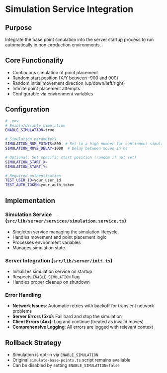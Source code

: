 # Simulation Service Integration

## Purpose
Integrate the base point simulation into the server startup process to run automatically in non-production environments.

## Core Functionality
- Continuous simulation of point placement
- Random start position (X/Y between -900 and 900)
- Random initial movement direction (up/down/left/right)
- Infinite point placement attempts
- Configurable via environment variables

## Configuration
```bash
# .env
# Enable/disable simulation
ENABLE_SIMULATION=true

# Simulation parameters
SIMULATION_NUM_POINTS=800  # Set to a high number for continuous simulation
SIMULATION_MOVE_DELAY=1000  # Delay between moves in ms

# Optional: Set specific start position (random if not set)
SIMULATION_START_X=
SIMULATION_START_Y=

# Required authentication
TEST_USER_ID=your_user_id
TEST_AUTH_TOKEN=your_auth_token
```

## Implementation

### Simulation Service (`src/lib/server/services/simulation.service.ts`)
- Singleton service managing the simulation lifecycle
- Handles movement and point placement logic
- Processes environment variables
- Manages simulation state

### Server Integration (`src/lib/server/init.ts`)
- Initializes simulation service on startup
- Respects `ENABLE_SIMULATION` flag
- Handles proper cleanup on shutdown

### Error Handling
- **Network Issues**: Automatic retries with backoff for transient network problems
- **Server Errors (5xx)**: Fail hard and stop the simulation
- **Client Errors (4xx)**: Log and continue (treated as invalid moves)
- **Comprehensive Logging**: All errors are logged with relevant context

## Rollback Strategy
- Simulation is opt-in via `ENABLE_SIMULATION`
- Original `simulate-base-points.ts` script remains available
- Can be disabled by setting `ENABLE_SIMULATION=false`
